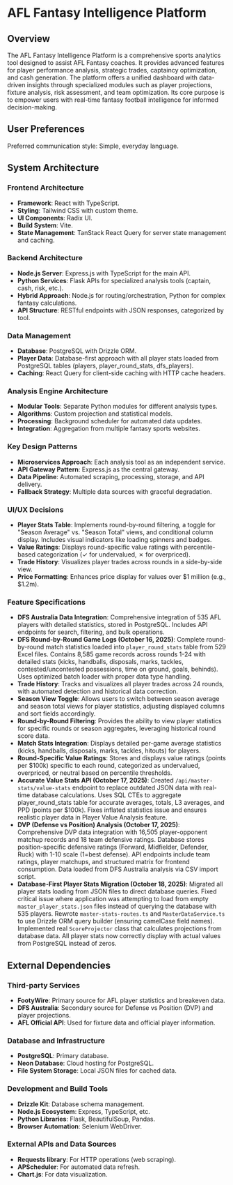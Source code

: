 # AFL Fantasy Intelligence Platform

## Overview

The AFL Fantasy Intelligence Platform is a comprehensive sports analytics tool designed to assist AFL Fantasy coaches. It provides advanced features for player performance analysis, strategic trades, captaincy optimization, and cash generation. The platform offers a unified dashboard with data-driven insights through specialized modules such as player projections, fixture analysis, risk assessment, and team optimization. Its core purpose is to empower users with real-time fantasy football intelligence for informed decision-making.

## User Preferences

Preferred communication style: Simple, everyday language.

## System Architecture

### Frontend Architecture
- **Framework**: React with TypeScript.
- **Styling**: Tailwind CSS with custom theme.
- **UI Components**: Radix UI.
- **Build System**: Vite.
- **State Management**: TanStack React Query for server state management and caching.

### Backend Architecture
- **Node.js Server**: Express.js with TypeScript for the main API.
- **Python Services**: Flask APIs for specialized analysis tools (captain, cash, risk, etc.).
- **Hybrid Approach**: Node.js for routing/orchestration, Python for complex fantasy calculations.
- **API Structure**: RESTful endpoints with JSON responses, categorized by tool.

### Data Management
- **Database**: PostgreSQL with Drizzle ORM.
- **Player Data**: Database-first approach with all player stats loaded from PostgreSQL tables (players, player_round_stats, dfs_players).
- **Caching**: React Query for client-side caching with HTTP cache headers.

### Analysis Engine Architecture
- **Modular Tools**: Separate Python modules for different analysis types.
- **Algorithms**: Custom projection and statistical models.
- **Processing**: Background scheduler for automated data updates.
- **Integration**: Aggregation from multiple fantasy sports websites.

### Key Design Patterns
- **Microservices Approach**: Each analysis tool as an independent service.
- **API Gateway Pattern**: Express.js as the central gateway.
- **Data Pipeline**: Automated scraping, processing, storage, and API delivery.
- **Fallback Strategy**: Multiple data sources with graceful degradation.

### UI/UX Decisions
- **Player Stats Table**: Implements round-by-round filtering, a toggle for "Season Average" vs. "Season Total" views, and conditional column display. Includes visual indicators like loading spinners and badges.
- **Value Ratings**: Displays round-specific value ratings with percentile-based categorization (✓ for undervalued, ✗ for overpriced).
- **Trade History**: Visualizes player trades across rounds in a side-by-side view.
- **Price Formatting**: Enhances price display for values over $1 million (e.g., $1.2m).

### Feature Specifications
- **DFS Australia Data Integration**: Comprehensive integration of 535 AFL players with detailed statistics, stored in PostgreSQL. Includes API endpoints for search, filtering, and bulk operations.
- **DFS Round-by-Round Game Logs (October 16, 2025)**: Complete round-by-round match statistics loaded into `player_round_stats` table from 529 Excel files. Contains 8,585 game records across rounds 1-24 with detailed stats (kicks, handballs, disposals, marks, tackles, contested/uncontested possessions, time on ground, goals, behinds). Uses optimized batch loader with proper data type handling.
- **Trade History**: Tracks and visualizes all player trades across 24 rounds, with automated detection and historical data correction.
- **Season View Toggle**: Allows users to switch between season average and season total views for player statistics, adjusting displayed columns and sort fields accordingly.
- **Round-by-Round Filtering**: Provides the ability to view player statistics for specific rounds or season aggregates, leveraging historical round score data.
- **Match Stats Integration**: Displays detailed per-game average statistics (kicks, handballs, disposals, marks, tackles, hitouts) for players.
- **Round-Specific Value Ratings**: Stores and displays value ratings (points per $100k) specific to each round, categorized as undervalued, overpriced, or neutral based on percentile thresholds.
- **Accurate Value Stats API (October 17, 2025)**: Created `/api/master-stats/value-stats` endpoint to replace outdated JSON data with real-time database calculations. Uses SQL CTEs to aggregate player_round_stats table for accurate averages, totals, L3 averages, and PPD (points per $100k). Fixes inflated statistics issue and ensures realistic player data in Player Value Analysis feature.
- **DVP (Defense vs Position) Analysis (October 17, 2025)**: Comprehensive DVP data integration with 16,505 player-opponent matchup records and 18 team defensive ratings. Database stores position-specific defensive ratings (Forward, Midfielder, Defender, Ruck) with 1-10 scale (1=best defense). API endpoints include team ratings, player matchups, and structured matrix for frontend consumption. Data loaded from DFS Australia analysis via CSV import script.
- **Database-First Player Stats Migration (October 18, 2025)**: Migrated all player stats loading from JSON files to direct database queries. Fixed critical issue where application was attempting to load from empty `master_player_stats.json` files instead of querying the database with 535 players. Rewrote `master-stats-routes.ts` and `MasterDataService.ts` to use Drizzle ORM query builder (ensuring camelCase field names). Implemented real `ScoreProjector` class that calculates projections from database data. All player stats now correctly display with actual values from PostgreSQL instead of zeros.

## External Dependencies

### Third-party Services
- **FootyWire**: Primary source for AFL player statistics and breakeven data.
- **DFS Australia**: Secondary source for Defense vs Position (DVP) and player projections.
- **AFL Official API**: Used for fixture data and official player information.

### Database and Infrastructure
- **PostgreSQL**: Primary database.
- **Neon Database**: Cloud hosting for PostgreSQL.
- **File System Storage**: Local JSON files for cached data.

### Development and Build Tools
- **Drizzle Kit**: Database schema management.
- **Node.js Ecosystem**: Express, TypeScript, etc.
- **Python Libraries**: Flask, BeautifulSoup, Pandas.
- **Browser Automation**: Selenium WebDriver.

### External APIs and Data Sources
- **Requests library**: For HTTP operations (web scraping).
- **APScheduler**: For automated data refresh.
- **Chart.js**: For data visualization.